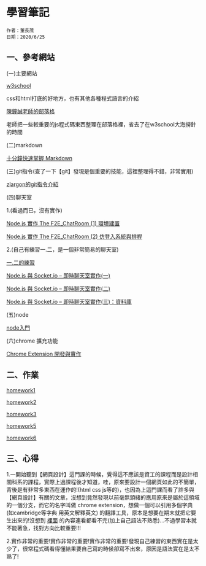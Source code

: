 # 學習筆記

```
作者：董長茂
日期：2020/6/25
```

## 一、參考網站

(一)主要網站</p>
[w3school](https://www.w3schools.com/html/default.asp)</p>
css和html打底的好地方，也有其他各種程式語言的介紹</p>
[陳鐘誠老師的部落格](https://misavo.com/blog/%E9%99%B3%E9%8D%BE%E8%AA%A0)</p>
老師把一些較重要的js程式碼東西整理在部落格裡，省去了在w3school大海撈針的時間</p>


(二)markdown</p>
[十分鐘快速掌握 Markdown](https://wcc723.github.io/development/2019/11/23/ten-mins-learn-markdown/)</p>


(三)git指令(查了一下【git】發現是個重要的技能，這裡整理得不錯，非常實用)</p>
[zlargon的git指令介紹](https://zlargon.gitbooks.io/git-tutorial/content/)</p>


(四)聊天室</p>
1.(看過而已，沒有實作)</p>
[Node.js 實作 The F2E_ChatRoom (1) 環境建置](https://w3c.hexschool.com/blog/e2d9c79d)</p>
[Node.js 實作 The F2E_ChatRoom (2) 仿登入系統與排程](https://w3c.hexschool.com/blog/d6668f69)</p>

2.(自己有練習一.二，是一個非常簡易的聊天室)</p> 
[一.二的練習](https://github.com/mark456tung/wp108b/tree/master/homework/porject2/mark)</p>
[Node.js 與 Socket.io – 即時聊天室實作(一)](http://single9.net/2017/12/node-js-%E8%88%87-socket-io-%E5%8D%B3%E6%99%82%E8%81%8A%E5%A4%A9%E5%AE%A4%E5%AF%A6%E4%BD%9C/)</p>
[Node.js 與 Socket.io – 即時聊天室實作(二)](http://single9.net/2018/01/node-js-%E8%88%87-socket-io-%E5%8D%B3%E6%99%82%E8%81%8A%E5%A4%A9%E5%AE%A4%E5%AF%A6%E4%BD%9C%E4%BA%8C/)</p>
[Node.js 與 Socket.io – 即時聊天室實作(三)：資料庫](http://single9.net/2018/04/node-js-%e8%88%87-socket-io-%e5%8d%b3%e6%99%82%e8%81%8a%e5%a4%a9%e5%ae%a4%e5%af%a6%e4%bd%9c-%e8%b3%87%e6%96%99%e5%ba%ab/)</p>

(五)node</p>
[node入門](https://www.nodebeginner.org/index-zh-tw.html#execution-in-the-kongdom-of-verbs)</p>


(六)chrome 擴充功能</p>
[Chrome Extension 開發與實作](https://ithelp.ithome.com.tw/articles/10186017)</p>

## 二、作業

[homework1](https://github.com/mark456tung/wp108b/tree/master/homework/homework1)</p>
[homework2](https://github.com/mark456tung/wp108b/tree/master/homework/homework2)</p>
[homework3](https://github.com/mark456tung/wp108b/tree/master/homework/homework3)</p>
[homework5](https://github.com/mark456tung/wp108b/tree/master/homework/homewrok5)</p>
[homework6](https://github.com/mark456tung/wp108b/tree/master/homework/homework6)</p>

## 三、心得
<p1>    1.一開始聽到【網頁設計】這門課的時候，覺得這不應該是資工的課程而是設計相關科系的課程，實際上過課程後才知道，哇，原來要設計一個網頁如此的不簡單，背後是有非常多東西在運作的!(html css js等的)，也因為上這門課而看了許多與【網頁設計】有關的文章，沒想到竟然發現以前毫無頭緒的應用原來是屬於這領域的一個分支，而它的名字叫做 chrome extension，想做一個可以引用多個字典(如cambridge等字典 用英文解釋英文) 的翻譯工具，原本是想要在期末就把它要生出來的!沒想到 [裡面](https://ithelp.ithome.com.tw/articles/10186017) 的內容連看都看不完(加上自己語法不熟悉)...不過學習本就不能著急，找對方向比較重要!!!</p1>

<p2>    2.實作非常的重要!實作非常的重要!實作非常的重要!發現自己練習的東西實在是太少了，很常程式碼看得懂結果要自己寫的時候卻寫不出來，原因是語法實在是太不熟了!</p2>